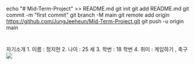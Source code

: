 echo "# Mid-Term-Project" >> README.md
git init
git add README.md
git commit -m "first commit"
git branch -M main
git remote add origin https://github.com/JungJeeheun/Mid-Term-Project.git
git push -u origin main

#
자기소개
1.
이름 : 정지헌
2.
나이 : 25 세
3.
학번 : 18 학번
4.
취미 : 게임하기 , 축구
![](https://images.france.fr/zeaejvyq9bhj/1ghnNml14x9ld9ArjWOnzd/cd079f569a881dc12d682b262c6a4544/___master1305__GettyImages.jpg?w=1120&h=490&q=70&fm=webp&fit=fill)
